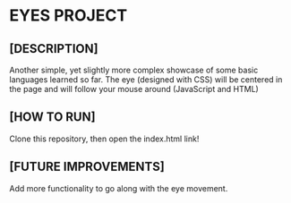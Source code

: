 # EYES PROJECT



## [DESCRIPTION]

Another simple, yet slightly more complex showcase of some basic languages learned so far. The eye (designed with CSS) will be centered in the page and will follow your mouse around (JavaScript and HTML)


## [HOW TO RUN]

Clone this repository, then open the index.html link!

## [FUTURE IMPROVEMENTS]

Add more functionality to go along with the eye movement.
